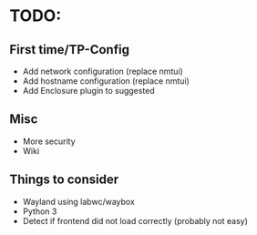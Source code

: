 # TODO:

## First time/TP-Config
- Add network configuration (replace nmtui)
- Add hostname configuration (replace nmtui)
- Add Enclosure plugin to suggested

## Misc
- More security
- Wiki

## Things to consider
- Wayland using labwc/waybox
- Python 3
- Detect if frontend did not load correctly (probably not easy)
